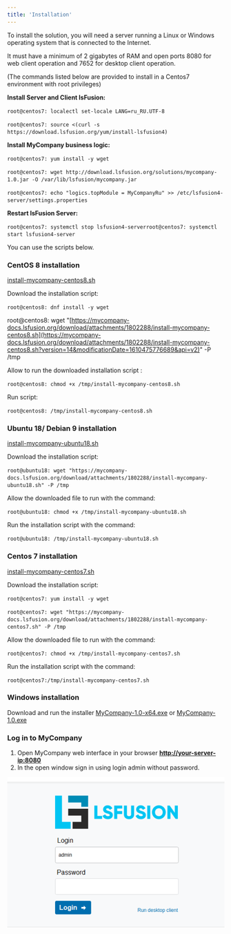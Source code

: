 ```yaml
---
title: 'Installation'
---
```


To install the solution, you will need a server running a Linux or Windows operating system that is connected to the Internet.

It must have a minimum of 2 gigabytes of RAM and open ports 8080 for web client operation and 7652 for desktop client operation.

(The commands listed below are provided to install in a Centos7 environment with root privileges)

**Install Server and Client lsFusion:**

`root@centos7: localectl set-locale LANG=ru_RU.UTF-8`

`root@centos7: source <(curl -s https://download.lsfusion.org/yum/install-lsfusion4)`

**Install MyCompany business logic:**

`root@centos7: yum install -y wget`

`root@centos7: wget http://download.lsfusion.org/solutions/mycompany-1.0.jar -O /var/lib/lsfusion/mycompany.jar`

`root@centos7: echo "logics.topModule = MyCompanyRu" >> /etc/lsfusion4-server/settings.properties`

**Restart lsFusion Server:**

`root@centos7: systemctl stop lsfusion4-serverroot@centos7: systemctl start lsfusion4-server`

  

You can use the scripts below.

  

### CentOS 8 installation

[install-mycompany-centos8.sh](attachments/Installation/1802691.sh)

Download the installation script:

  

`root@centos8: dnf install -y wget`

  

root@centos8: wget "[https://mycompany-docs.lsfusion.org/download/attachments/1802288/install-mycompany-centos8.sh](https://mycompany-docs.lsfusion.org/download/attachments/1802288/install-mycompany-centos8.sh?version=14&modificationDate=1610475776689&api=v2)" -P /tmp

Allow to run the downloaded installation script :

`root@centos8: chmod +x /tmp/install-mycompany-centos8.sh`

Run script:

`root@centos8: /tmp/install-mycompany-centos8.sh`

### Ubuntu 18/ Debian 9 installation

[install-mycompany-ubuntu18.sh](attachments/Installation/1802695.sh)

Download the installation script:

`root@ubuntu18: wget "https://mycompany-docs.lsfusion.org/download/attachments/1802288/install-mycompany-ubuntu18.sh" -P /tmp`

Allow the downloaded file to run with the command:

`root@ubuntu18: chmod +x /tmp/install-mycompany-ubuntu18.sh`

Run the installation script with the command:

`root@ubuntu18: /tmp/install-mycompany-ubuntu18.sh`

### Centos 7 installation

[install-mycompany-centos7.sh](attachments/Installation/1802705.sh)

Download the installation script:

`root@centos7: yum install -y wget`

`root@centos7: wget "https://mycompany-docs.lsfusion.org/download/attachments/1802288/install-mycompany-centos7.sh" -P /tmp`

Allow the downloaded file to run with the command:

`root@centos7: chmod +x /tmp/install-mycompany-centos7.sh`

Run the installation script with the command:

`root@centos7:/tmp/install-mycompany-centos7.sh`
  

### Windows installation

Download and run the installer [MyCompany-1.0-x64.exe](https://download.lsfusion.org/solutions/MyCompany-1.0-x64.exe) or [MyCompany-1.0.exe](https://download.lsfusion.org/solutions/MyCompany-1.0.exe)

  

  

### Log in to MyCompany

1.  Open MyCompany web interface in your browser **<u><http://your-server-ip:8080></u>**
2.  In the open window sign in using login admin without password.

![](images/Installation_1.png)

  



